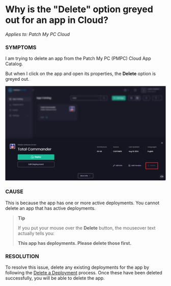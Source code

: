 # Why is the "Delete" option greyed out for an app in Cloud?

_Applies to: Patch My PC Cloud_

### SYMPTOMS

I am trying to delete an app from the Patch My PC (PMPC) Cloud App Catalog.

But when I click on the app and open its properties, the <strong>Delete</strong> option is greyed out.

![](/_images/image-(1952).png "")

### CAUSE

This is because the app has one or more active deployments. You cannot delete an app that has active deployments.

<blockquote class="wp-block-quote">
<p><strong>Tip</strong></p>
<p>If you put your mouse over the <strong>Delete</strong> button, the mouseover text actually tells you:</p>
<p><strong>This app has deployments. Please delete those first.</strong></p>
</blockquote>

### RESOLUTION

To resolve this issue, delete any existing deployments for the app by following the [Delete a Deployment](../../cloud-deployments/manage-cloud-deployments/delete-a-cloud-deployment.md) process. Once these have been deleted successfully, you will be able to delete the app.